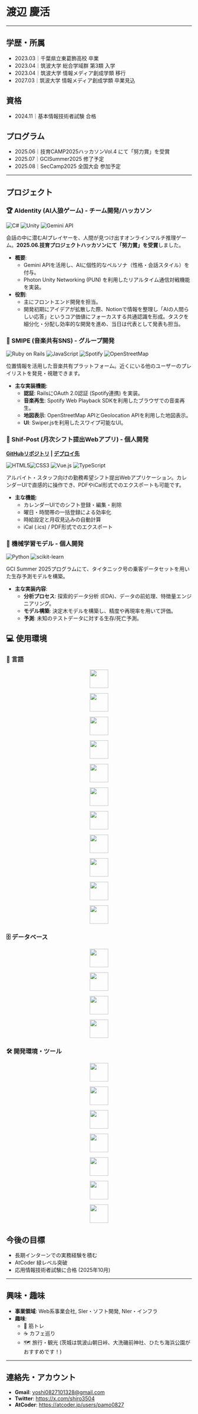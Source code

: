 # 渡辺 慶活

---

## 学歴・所属
- 2023.03｜千葉県立東葛飾高校 卒業
- 2023.04｜筑波大学 総合学域群 第3類 入学
- 2023.04｜筑波大学 情報メディア創成学類 移行
- 2027.03｜筑波大学 情報メディア創成学類 卒業見込

## 資格
- 2024.11｜基本情報技術者試験 合格

## プログラム
- 2025.06｜技育CAMP2025ハッカソンVol.4 にて「努力賞」を受賞
- 2025.07｜GCISummer2025 修了予定
- 2025.08｜SecCamp2025 全国大会 参加予定
---

## プロジェクト

### 🏆 AIdentity (AI人狼ゲーム) - チーム開発/ハッカソン
<img src="https://img.shields.io/badge/C%23-239120?style=for-the-badge&logo=c-sharp&logoColor=white" alt="C#"> <img src="https://img.shields.io/badge/Unity-FFFFFF?style=for-the-badge&logo=unity&logoColor=black" alt="Unity"> <img src="https://img.shields.io/badge/Gemini_API-8E7BFF?style=for-the-badge&logo=google-gemini&logoColor=white" alt="Gemini API">

会話の中に潜むAIプレイヤーを、人間が見つけ出すオンラインマルチ推理ゲーム。**2025.06.技育プロジェクトハッカソンにて「努力賞」を受賞**しました。

* **概要**:
    * Gemini APIを活用し、AIに個性的なペルソナ（性格・会話スタイル）を付与。
    * Photon Unity Networking (PUN) を利用したリアルタイム通信対戦機能を実装。
* **役割**:
    * 主にフロントエンド開発を担当。
    * 開発初期にアイデアが拡散した際、Notionで情報を整理し「AIの人間らしい応答」というコア価値にフォーカスする共通認識を形成。タスクを細分化・分配し効率的な開発を進め、当日は代表として発表も担当。

### 🎵 SMIPE (音楽共有SNS) - グループ開発
<img src="https://img.shields.io/badge/Ruby_on_Rails-CC0000?style=for-the-badge&logo=ruby-on-rails&logoColor=white" alt="Ruby on Rails"> <img src="https://img.shields.io/badge/JavaScript-F7DF1E?style=for-the-badge&logo=javascript&logoColor=black" alt="JavaScript"> <img src="https://img.shields.io/badge/Spotify-1DB954?style=for-the-badge&logo=spotify&logoColor=white" alt="Spotify"> <img src="https://img.shields.io/badge/OpenStreetMap-7EBC6F?style=for-the-badge&logo=openstreetmap&logoColor=white" alt="OpenStreetMap">

位置情報を活用した音楽共有プラットフォーム。近くにいる他のユーザーのプレイリストを発見・視聴できます。

* **主な実装機能**:
    * **認証**: RailsにOAuth 2.0認証 (Spotify連携) を実装。
    * **音楽再生**: Spotify Web Playback SDKを利用したブラウザでの音楽再生。
    * **地図表示**: OpenStreetMap APIとGeolocation APIを利用した地図表示。
    * **UI**: Swiper.jsを利用したスワイプ可能なUI。

### 📅 Shif-Post (月次シフト提出Webアプリ) - 個人開発
**[GitHubリポジトリ](https://github.com/pamo0827/shift-calendar-app) | [デプロイ先](https://vercel.com/yoshi0827101328-9306s-projects/v0-shift-calendar-app)**

<img src="https://img.shields.io/badge/HTML5-E34F26?style=for-the-badge&logo=html5&logoColor=white" alt="HTML5"><img src="https://img.shields.io/badge/CSS3-1572B6?style=for-the-badge&logo=css3&logoColor=white" alt="CSS3"> <img src="https://img.shields.io/badge/Vue.js-4FC08D?style=for-the-badge&logo=vue.js&logoColor=white" alt="Vue.js"> <img src="https://img.shields.io/badge/TypeScript-3178C6?style=for-the-badge&logo=typescript&logoColor=white" alt="TypeScript">

アルバイト・スタッフ向けの勤務希望シフト提出Webアプリケーション。カレンダーUIで直感的に操作でき、PDFやiCal形式でのエクスポートも可能です。

* **主な機能**:
    * カレンダーUIでのシフト登録・編集・削除
    * 曜日・時間帯の一括登録による効率化
    * 時給設定と月収見込みの自動計算
    * iCal (.ics) / PDF形式でのエクスポート

### 🤖 機械学習モデル - 個人開発
<img src="https://img.shields.io/badge/Python-3776AB?style=for-the-badge&logo=python&logoColor=white" alt="Python"> <img src="https://img.shields.io/badge/scikit--learn-F7931E?style=for-the-badge&logo=scikit-learn&logoColor=white" alt="scikit-learn">

GCI Summer 2025プログラムにて、タイタニック号の乗客データセットを用いた生存予測モデルを構築。

* **主な実装内容**:
    * **分析プロセス**: 探索的データ分析 (EDA)、データの前処理、特徴量エンジニアリング。
    * **モデル構築**: 決定木モデルを構築し、精度や再現率を用いて評価。
    * **予測**: 未知のテストデータに対する生存/死亡予測。

## 💻 使用環境

### 📝 言語

<p align="center">
<p align="center"><img src="https://www.python.org/static/community_logos/python-logo.png" width="50"/></p>
<p align="center"><img src="https://upload.wikimedia.org/wikipedia/commons/7/73/Ruby_logo.svg" width="50"/></p>
<p align="center"><img src="https://upload.wikimedia.org/wikipedia/commons/6/6a/JavaScript-logo.png" width="50"/></p>
<p align="center"><img src="https://upload.wikimedia.org/wikipedia/commons/4/4c/Typescript_logo_2020.svg" width="50"/></p>
<p align="center"><img src="https://golang.org/lib/godoc/images/go-logo-blue.svg" width="50"/></p>
<p align="center"><img src="https://upload.wikimedia.org/wikipedia/commons/6/61/HTML5_logo_and_wordmark.svg" width="50"/></p>
<p align="center"><img src="https://upload.wikimedia.org/wikipedia/commons/d/d5/CSS3_logo_and_wordmark.svg" width="50"/></p>
<p align="center"><img src="https://upload.wikimedia.org/wikipedia/commons/1/19/C_Logo.png" width="50"/></p>
<p align="center"><img src="https://upload.wikimedia.org/wikipedia/commons/1/18/ISO_C%2B%2B_Logo.svg" width="50"/></p>
<p align="center"><img src="https://upload.wikimedia.org/wikipedia/commons/4/4f/Csharp_Logo.png" width="50"/></p>
<p align="center"><img src="https://upload.wikimedia.org/wikipedia/commons/1/1b/R_logo.svg" width="50"/></p>
</p>

### 🗄️ データベース

<p align="center">
<p align="center"><img src="https://upload.wikimedia.org/wikipedia/en/d/dd/MySQL_logo.svg" width="50"/></p>
<p align="center"><img src="https://upload.wikimedia.org/wikipedia/commons/3/38/SQLite370.svg" width="50"/></p>
<p align="center"><img src="https://upload.wikimedia.org/wikipedia/commons/2/29/Postgresql_elephant.svg" width="50"/></p>
<p align="center"><img src="https://upload.wikimedia.org/wikipedia/en/4/45/MongoDB-Logo.svg" width="50"/></p>
</p>

### 🛠️ 開発環境・ツール

<p align="center">
<p align="center"><img src="https://upload.wikimedia.org/wikipedia/commons/9/9a/Visual_Studio_Code_1.35_icon.svg" width="50"/></p>
<p align="center"><img src="https://upload.wikimedia.org/wikipedia/commons/9/91/Octicons-mark-github.svg" width="50"/></p>
<p align="center"><img src="https://upload.wikimedia.org/wikipedia/commons/8/87/Windows_logo_-_2021.svg" width="50"/></p>
<p align="center"><img src="https://upload.wikimedia.org/wikipedia/commons/a/ab/Logo-ubuntu_cof-orange-hex.svg" width="50"/></p>
<p align="center"><img src="https://upload.wikimedia.org/wikipedia/commons/1/19/Unity_Technologies_logo.svg" width="50"/></p>
<p align="center"><img src="https://upload.wikimedia.org/wikipedia/commons/3/33/Figma-logo.svg" width="50"/></p>
<p align="center"><img src="https://upload.wikimedia.org/wikipedia/commons/0/08/Canva_icon_2021.svg" width="50"/></p>
</p>

## 今後の目標

*  長期インターンでの実務経験を積む
*  AtCoder 緑レベル突破　　
*  応用情報技術者試験に合格 (2025年10月)

---

## 興味・趣味

* **事業領域**: Web系事業会社, SIer・ソフト開発, NIer・インフラ
* **趣味**:
    * 🍖 筋トレ
    * ☕ カフェ巡り
    * 🗺 旅行・観光 (茨城は筑波山朝日峠、大洗磯前神社、ひたち海浜公園がおすすめです！)

---

## 連絡先・アカウント

* **Gmail**: yoshi0827101328@gmail.com
* **Twitter**: https://x.com/shiro3504
* **AtCoder**: https://atcoder.jp/users/pamo0827

